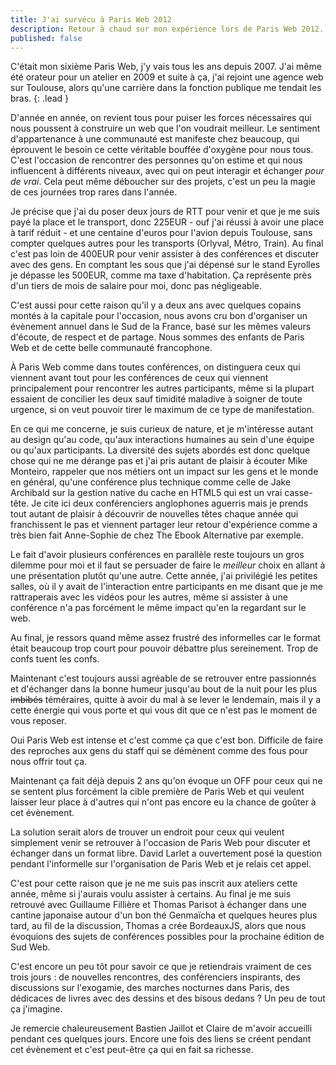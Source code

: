 ```yaml
---
title: J'ai survécu à Paris Web 2012
description: Retour à chaud sur mon expérience lors de Paris Web 2012.
published: false
---
```


C'était mon sixième Paris Web, j'y vais tous les ans depuis 2007. J'ai même été orateur pour un atelier en 2009 et suite à ça, j'ai rejoint une agence web sur Toulouse, alors qu'une carrière dans la fonction publique me tendait les bras.
{: .lead }

D'année en année, on revient tous pour puiser les forces nécessaires qui nous poussent à construire un web que l'on voudrait meilleur. Le sentiment d'appartenance à une communauté est manifeste chez beaucoup, qui éprouvent le besoin ce cette véritable bouffée d'oxygène pour nous tous. C'est l'occasion de rencontrer des personnes qu'on estime et qui nous influencent à différents niveaux, avec qui on peut interagir et échanger *pour de vrai*. Cela peut même déboucher sur des projets, c'est un peu la magie de ces journées trop rares dans l'année.

Je précise que j'ai du poser deux jours de RTT pour venir et que je me suis payé la place et le transport, donc 225EUR - ouf j'ai réussi à avoir une place à tarif réduit - et une centaine d'euros pour l'avion depuis Toulouse, sans compter quelques autres pour les transports (Orlyval, Métro, Train). Au final c'est pas loin de 400EUR pour venir assister à des conférences et discuter avec des gens. En comptant les sous que j'ai dépensé sur le stand Eyrolles je dépasse les 500EUR, comme ma taxe d'habitation. Ça représente près d'un tiers de mois de salaire pour moi, donc pas négligeable.

C'est aussi pour cette raison qu'il y a deux ans avec quelques copains montés à la capitale pour l'occasion, nous avons cru bon d'organiser un évènement annuel dans le Sud de la France, basé sur les mêmes valeurs d'écoute, de respect et de partage. Nous sommes des enfants de Paris Web et de cette belle communauté francophone.

À Paris Web comme dans toutes conférences, on distinguera ceux qui viennent avant tout pour les conférences de ceux qui viennent principalement pour rencontrer les autres participants, même si la plupart essaient de concilier les deux sauf timidité maladive à soigner de toute urgence, si on veut pouvoir tirer le maximum de ce type de manifestation.

En ce qui me concerne, je suis curieux de nature, et je m'intéresse autant au design qu'au code, qu'aux interactions humaines au sein d'une équipe ou qu'aux participants. La diversité des sujets abordés est donc quelque chose qui ne me dérange pas et j'ai pris autant de plaisir à écouter Mike Monteiro, rappeler que nos métiers ont un impact sur les gens et le monde en général, qu'une conférence plus technique comme celle de Jake Archibald sur la gestion native du cache en HTML5 qui est un vrai casse-tête. Je cite ici deux conférenciers anglophones aguerris mais je prends tout autant de plaisir à découvrir de nouvelles têtes chaque année qui franchissent le pas et viennent partager leur retour d'expérience comme a très bien fait Anne-Sophie de chez The Ebook Alternative par exemple.

Le fait d'avoir plusieurs conférences en parallèle reste toujours un gros dilemme pour moi et il faut se persuader de faire le *meilleur* choix en allant à une présentation plutôt qu'une autre. Cette année, j'ai privilégié les petites salles, où il y avait de l'interaction entre participants en me disant que je me rattraperais avec les vidéos pour les autres, même si assister à une conférence n'a pas forcément le même impact qu'en la regardant sur le web.

Au final, je ressors quand même assez frustré des informelles car le format était beaucoup trop court pour pouvoir débattre plus sereinement. Trop de confs tuent les confs.

Maintenant c'est toujours aussi agréable de se retrouver entre passionnés et d'échanger dans la bonne humeur jusqu'au bout de la nuit pour les plus <del>imbibés</del> téméraires, quitte à avoir du mal à se lever le lendemain, mais il y a cette énergie qui vous porte et qui vous dit que ce n'est pas le moment de vous reposer.

Oui Paris Web est intense et c'est comme ça que c'est bon. Difficile de faire des reproches aux gens du staff qui se démènent comme des fous pour nous offrir tout ça.

Maintenant ça fait déjà depuis 2 ans qu'on évoque un OFF pour ceux qui ne se sentent plus forcément la cible première de Paris Web et qui veulent laisser leur place à d'autres qui n'ont pas encore eu la chance de goûter à cet évènement.

La solution serait alors de trouver un endroit pour ceux qui veulent simplement venir se retrouver à l'occasion de Paris Web pour discuter et échanger dans un format libre. David Larlet a ouvertement posé la question pendant l'informelle sur l'organisation de Paris Web et je relais cet appel.

C'est pour cette raison que je ne me suis pas inscrit aux ateliers cette année, même si j'aurais voulu assister à certains. Au final je me suis retrouvé avec Guillaume Fillière et Thomas Parisot à échanger dans une cantine japonaise autour d'un bon thé Genmaïcha et quelques heures plus tard, au fil de la discussion, Thomas a crée BordeauxJS, alors que nous évoquions des sujets de conférences possibles pour la prochaine édition de Sud Web.

C'est encore un peu tôt pour savoir ce que je retiendrais vraiment de ces trois jours : de nouvelles rencontres, des conférenciers inspirants, des discussions sur l'exogamie, des marches nocturnes dans Paris, des dédicaces de livres avec des dessins et des bisous dedans ? Un peu de tout ça j'imagine.

Je remercie chaleureusement Bastien Jaillot et Claire de m'avoir accueilli pendant ces quelques jours. Encore une fois des liens se créent pendant cet évènement et c'est peut-être ça qui en fait sa richesse.
